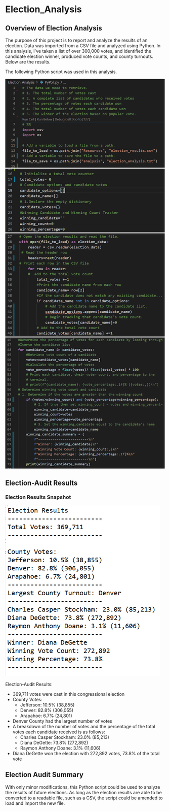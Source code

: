 # Election_Analysis

## Overview of Election Analysis

The purpose of this project is to report and analyze the results of an election. Data was imported from a CSV file and analyzed using Python. In this analysis, I've taken a list of over 300,000 votes, and identified the candidate election winner, produced vote counts, and county turnouts. Below are the results.

The following Python script was used in this analysis.

![](Resources/Election_Code_1.PNG)
![](Resources/Election_Code_2.PNG)
![](Resources/Election_Code_3.PNG)
![](Resources/Election_Code_4.PNG)

## Election-Audit Results

### Election Results Snapshot
![](Resources/Election_Results.PNG)

Election-Audit Results:
- 369,711 votes were cast in this congressional election
- County Votes:
  - Jefferson: 10.5% (38,855)
  - Denver: 82.8% (306,055)
  - Arapahoe: 6.7% (24,801)
- Denver County had the largest number of votes
- A breakdown of the number of votes and the percentage of the total votes each candidate received is as follows:
  - Charles Casper Stockham: 23.0% (85,213)
  - Diana DeGette: 73.8% (272,892)
  - Raymon Anthony Doane: 3.1% (11,606)
- Diana DeGette won the election with 272,892 votes, 73.8% of the total vote


## Election Audit Summary

With only minor modifications, this Python script could be used to analyze the results of future elections. As long as the election results are able to be converted to a readable file, such as a CSV, the script could be amended to load and import the new file.
